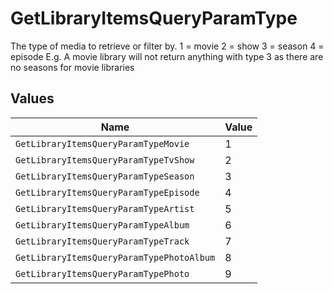 # GetLibraryItemsQueryParamType

The type of media to retrieve or filter by.
1 = movie
2 = show
3 = season
4 = episode
E.g. A movie library will not return anything with type 3 as there are no seasons for movie libraries



## Values

| Name                                      | Value                                     |
| ----------------------------------------- | ----------------------------------------- |
| `GetLibraryItemsQueryParamTypeMovie`      | 1                                         |
| `GetLibraryItemsQueryParamTypeTvShow`     | 2                                         |
| `GetLibraryItemsQueryParamTypeSeason`     | 3                                         |
| `GetLibraryItemsQueryParamTypeEpisode`    | 4                                         |
| `GetLibraryItemsQueryParamTypeArtist`     | 5                                         |
| `GetLibraryItemsQueryParamTypeAlbum`      | 6                                         |
| `GetLibraryItemsQueryParamTypeTrack`      | 7                                         |
| `GetLibraryItemsQueryParamTypePhotoAlbum` | 8                                         |
| `GetLibraryItemsQueryParamTypePhoto`      | 9                                         |